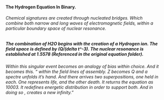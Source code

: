 #### The Hydrogen Equation In Binary.

###### Chemical signatures are created through nucleated bridges. Which combine both narrow and long waves of electromagnetic fields, within a particular boundary space of nuclear resonance.

##### The combination of H2O begins with the creation of a Hydrogen ion. The field space is defined by (Q/(delta t^-3). The nuclear resonance is established at 1.5578 (Referenced in the original equation folder). 

###### Within this singular event becomes an analogy of bias within choice. And it becomes this. “ within the field lines of assembly. Z becomes Q and a spectre unfolds it’s hand. And there arrives two superpositions, one held in each. One represents life, and the other death. It returns the equation as 10003. It redefines energetic distribution in order to support both. And in doing so , creates a new infinity.”  

